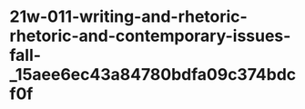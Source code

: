 # 21w-011-writing-and-rhetoric-rhetoric-and-contemporary-issues-fall-_15aee6ec43a84780bdfa09c374bdcf0f